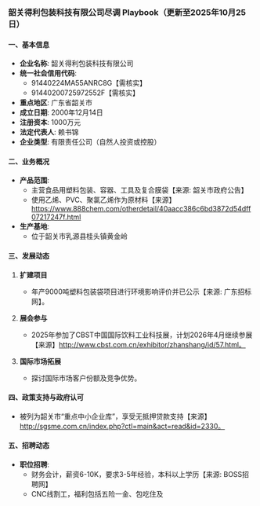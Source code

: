 ### 韶关得利包装科技有限公司尽调 Playbook（更新至2025年10月25日）

#### 一、基本信息
- **企业名称**: 韶关得利包装科技有限公司
- **统一社会信用代码**: 
  - 91440224MA55ANRC8G【需核实】
  - 91440200725972552F【需核实】
- **重点地区**: 广东省韶关市
- **成立日期**: 2000年12月14日
- **注册资本**: 1000万元
- **法定代表人**: 赖书锦
- **企业类型**: 有限责任公司（自然人投资或控股）

#### 二、业务概况
- **产品范围**: 
  - 主营食品用塑料包装、容器、工具及复合膜袋【来源: 韶关市政府公告】
  - 使用乙烯、PVC、聚氯乙烯作为原材料【来源】https://www.888chem.com/otherdetail/40aacc386c6bd3872d54dff07217247f.html
- **生产基地**: 
  - 位于韶关市乳源县桂头镇黄金岭

#### 三、发展动态
1. **扩建项目**
   - 年产9000吨塑料包装袋项目进行环境影响评价并已公示【来源: 广东招标网】。

2. **展会参与**
   - 2025年参加了CBST中国国际饮料工业科技展，计划2026年4月继续参展【来源】http://www.cbst.com.cn/exhibitor/zhanshang/id/57.html。

3. **国际市场拓展**
   - 探讨国际市场客户份额及竞争优势。

#### 四、政策支持与政府认可
- 被列为韶关市“重点中小企业库”，享受无抵押贷款支持【来源】http://sgsme.com.cn/index.php?ctl=main&act=read&id=2330。

#### 五、招聘动态
- **职位招聘**: 
  - 财务会计，薪资6-10K，要求3-5年经验，本科以上学历【来源: BOSS招聘网】
  - CNC线割工，福利包括五险一金、包吃住及